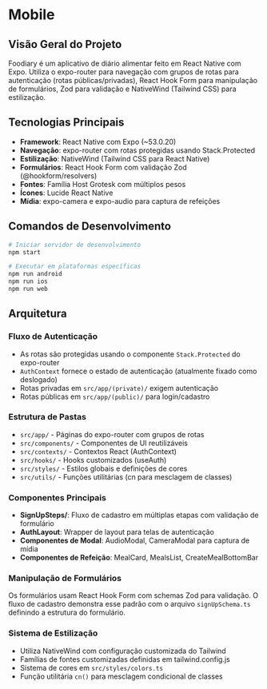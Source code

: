 # Mobile

## Visão Geral do Projeto

Foodiary é um aplicativo de diário alimentar feito em React Native com Expo. Utiliza o expo-router para navegação com grupos de rotas para autenticação (rotas públicas/privadas), React Hook Form para manipulação de formulários, Zod para validação e NativeWind (Tailwind CSS) para estilização.

## Tecnologias Principais

- **Framework**: React Native com Expo (~53.0.20)
- **Navegação**: expo-router com rotas protegidas usando Stack.Protected
- **Estilização**: NativeWind (Tailwind CSS para React Native)
- **Formulários**: React Hook Form com validação Zod (@hookform/resolvers)
- **Fontes**: Família Host Grotesk com múltiplos pesos
- **Ícones**: Lucide React Native
- **Mídia**: expo-camera e expo-audio para captura de refeições

## Comandos de Desenvolvimento

```bash
# Iniciar servidor de desenvolvimento
npm start

# Executar em plataformas específicas
npm run android
npm run ios  
npm run web
```

## Arquitetura

### Fluxo de Autenticação
- As rotas são protegidas usando o componente `Stack.Protected` do expo-router
- `AuthContext` fornece o estado de autenticação (atualmente fixado como deslogado)
- Rotas privadas em `src/app/(private)/` exigem autenticação
- Rotas públicas em `src/app/(public)/` para login/cadastro

### Estrutura de Pastas
- `src/app/` - Páginas do expo-router com grupos de rotas
- `src/components/` - Componentes de UI reutilizáveis
- `src/contexts/` - Contextos React (AuthContext)
- `src/hooks/` - Hooks customizados (useAuth)
- `src/styles/` - Estilos globais e definições de cores
- `src/utils/` - Funções utilitárias (cn para mesclagem de classes)

### Componentes Principais
- **SignUpSteps/**: Fluxo de cadastro em múltiplas etapas com validação de formulário
- **AuthLayout**: Wrapper de layout para telas de autenticação
- **Componentes de Modal**: AudioModal, CameraModal para captura de mídia
- **Componentes de Refeição**: MealCard, MealsList, CreateMealBottomBar

### Manipulação de Formulários
Os formulários usam React Hook Form com schemas Zod para validação. O fluxo de cadastro demonstra esse padrão com o arquivo `signUpSchema.ts` definindo a estrutura do formulário.

### Sistema de Estilização
- Utiliza NativeWind com configuração customizada do Tailwind
- Famílias de fontes customizadas definidas em tailwind.config.js
- Sistema de cores em `src/styles/colors.ts`
- Função utilitária `cn()` para mesclagem condicional de classes

